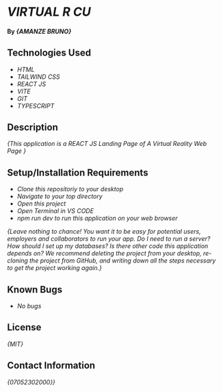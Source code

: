 # _VIRTUAL R CU_

#### By _**{AMANZE BRUNO}**_

## Technologies Used

* _HTML_
* _TAILWIND CSS_
* _REACT JS_
* _VITE_
* _GIT_
* _TYPESCRIPT_


## Description

_{This application is a REACT JS Landing Page of A Virtual Reality Web Page }_

## Setup/Installation Requirements

* _Clone this repositoriy to your desktop_
* _Navigate to your top directory_
* _Open this project_
* _Open Terminal in VS CODE_
* _npm run dev to run this application on your web browser_

_{Leave nothing to chance! You want it to be easy for potential users, employers and collaborators to run your app. Do I need to run a server? How should I set up my databases? Is there other code this application depends on? We recommend deleting the project from your desktop, re-cloning the project from GitHub, and writing down all the steps necessary to get the project working again.}_

## Known Bugs

* _No bugs_


## License

_{MIT}_

## Contact Information

_{07052302000}}_
